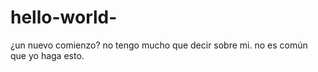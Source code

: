 # hello-world-
¿un nuevo comienzo?
no tengo mucho que decir sobre mi. no es común que yo haga esto. 
